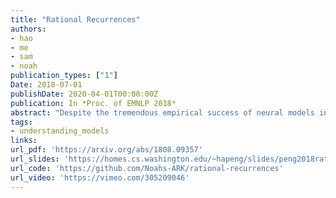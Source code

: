 ```yaml
---
title: "Rational Recurrences"
authors:
- hao
- me
- sam
- noah
publication_types: ["1"]
Date: 2018-07-01
publishDate: 2020-04-01T00:00:00Z
publication: In *Proc. of EMNLP 2018*
abstract: "Despite the tremendous empirical success of neural models in natural language processing, many of them lack the strong intuitions that accompany classical machine learning approaches. Recently, connections have been shown between convolutional neural networks (CNNs) and weighted finite state automata (WFSAs), leading to new interpretations and insights. In this work, we show that some recurrent neural networks also share this connection to WFSAs. We characterize this connection formally, defining rational recurrences to be recurrent hidden state update functions that can be written as the Forward calculation of a finite set of WFSAs. We show that several recent neural models use rational recurrences. Our analysis provides a fresh view of these models and facilitates devising new neural architectures that draw inspiration from WFSAs. We present one such model, which performs better than two recent baselines on language modeling and text classification. Our results demonstrate that transferring intuitions from classical models like WFSAs can be an effective approach to designing and understanding neural models."
tags:
- understanding_models 
links:
url_pdf: 'https://arxiv.org/abs/1808.09357'
url_slides: 'https://homes.cs.washington.edu/~hapeng/slides/peng2018rational.pdf'
url_code: 'https://github.com/Noahs-ARK/rational-recurrences'
url_video: 'https://vimeo.com/305209046'
---
```


